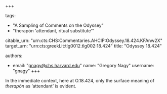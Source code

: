 +++

tags:
- "A Sampling of Comments on the Odyssey"
- "therapōn &#39;attendant, ritual substitute&#39;"

citable_urn: "urn:cts:CHS:Commentaries.AHCIP:Odyssey.18.424.KFAnw2X"
target_urn: "urn:cts:greekLit:tlg0012.tlg002:18.424"
title: "Odyssey 18.424"

authors:
- email: "gnagy@chs.harvard.edu"
  name: "Gregory Nagy"
  username: "gnagy"
+++

<p>In the immediate context, here at O.18.424, only the surface meaning of <em>therapōn</em> as ‘attendant’ is evident.  </p>